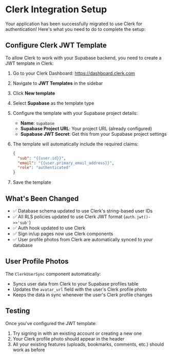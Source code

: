 # Clerk Integration Setup

Your application has been successfully migrated to use Clerk for authentication! Here's what you need to do to complete the setup:

## Configure Clerk JWT Template

To allow Clerk to work with your Supabase backend, you need to create a JWT template in Clerk:

1. Go to your Clerk Dashboard: https://dashboard.clerk.com
2. Navigate to **JWT Templates** in the sidebar
3. Click **New template**
4. Select **Supabase** as the template type
5. Configure the template with your Supabase project details:
   - **Name**: `supabase`
   - **Supabase Project URL**: Your project URL (already configured)
   - **Supabase JWT Secret**: Get this from your Supabase project settings

6. The template will automatically include the required claims:
   ```json
   {
     "sub": "{{user.id}}",
     "email": "{{user.primary_email_address}}",
     "role": "authenticated"
   }
   ```

7. Save the template

## What's Been Changed

- ✅ Database schema updated to use Clerk's string-based user IDs
- ✅ All RLS policies updated to use Clerk JWT format (`auth.jwt()->>'sub'`)
- ✅ Auth hook updated to use Clerk
- ✅ Sign in/up pages now use Clerk components
- ✅ User profile photos from Clerk are automatically synced to your database

## User Profile Photos

The `ClerkUserSync` component automatically:
- Syncs user data from Clerk to your Supabase profiles table
- Updates the `avatar_url` field with the user's Clerk profile photo
- Keeps the data in sync whenever the user's Clerk profile changes

## Testing

Once you've configured the JWT template:
1. Try signing in with an existing account or creating a new one
2. Your Clerk profile photo should appear in the header
3. All your existing features (uploads, bookmarks, comments, etc.) should work as before
